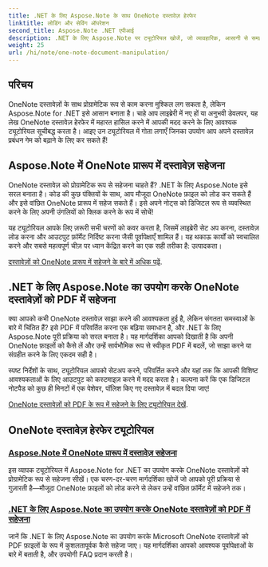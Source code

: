 ```yaml
---
title: .NET के लिए Aspose.Note के साथ OneNote दस्तावेज़ हेरफेर
linktitle: लोडिंग और सेविंग ऑपरेशन
second_title: Aspose.Note .NET एपीआई
description: .NET के लिए Aspose.Note पर ट्यूटोरियल खोजें, जो व्यावहारिक, आसानी से समझने योग्य उदाहरणों और FAQ के साथ OneNote दस्तावेज़ों को बनाने, सहेजने और परिवर्तित करने पर ध्यान केंद्रित करते हैं।
weight: 25
url: /hi/note/one-note-document-manipulation/
---
```

## परिचय

OneNote दस्तावेज़ों के साथ प्रोग्रामेटिक रूप से काम करना मुश्किल लग सकता है, लेकिन Aspose.Note for .NET इसे आसान बनाता है। चाहे आप लाइब्रेरी में नए हों या अनुभवी डेवलपर, यह लेख OneNote दस्तावेज़ हेरफेर में महारत हासिल करने में आपकी मदद करने के लिए आवश्यक ट्यूटोरियल सूचीबद्ध करता है। आइए उन ट्यूटोरियल में गोता लगाएँ जिनका उपयोग आप अपने दस्तावेज़ प्रबंधन गेम को बढ़ाने के लिए कर सकते हैं!

## Aspose.Note में OneNote प्रारूप में दस्तावेज़ सहेजना  

OneNote दस्तावेज़ को प्रोग्रामेटिक रूप से सहेजना चाहते हैं? .NET के लिए Aspose.Note इसे सरल बनाता है। कोड की कुछ पंक्तियों के साथ, आप मौजूदा OneNote फ़ाइल को लोड कर सकते हैं और इसे वांछित OneNote प्रारूप में सहेज सकते हैं। इसे अपने नोट्स को डिजिटल रूप से व्यवस्थित करने के लिए अपनी उंगलियों को क्लिक करने के रूप में सोचें!  

यह ट्यूटोरियल आपके लिए ज़रूरी सभी चरणों को कवर करता है, जिसमें लाइब्रेरी सेट अप करना, दस्तावेज़ लोड करना और आउटपुट फ़ॉर्मेट निर्दिष्ट करना जैसी पूर्वापेक्षाएँ शामिल हैं। यह थकाऊ कार्यों को स्वचालित करने और सबसे महत्वपूर्ण चीज़ पर ध्यान केंद्रित करने का एक सही तरीका है: उत्पादकता।  

[दस्तावेज़ों को OneNote प्रारूप में सहेजने के बारे में अधिक पढ़ें](./saving-document-to-one-note-format/).  

## .NET के लिए Aspose.Note का उपयोग करके OneNote दस्तावेज़ों को PDF में सहेजना  

क्या आपको कभी OneNote दस्तावेज़ साझा करने की आवश्यकता हुई है, लेकिन संगतता समस्याओं के बारे में चिंतित हैं? इसे PDF में परिवर्तित करना एक बढ़िया समाधान है, और .NET के लिए Aspose.Note पूरी प्रक्रिया को सरल बनाता है। यह मार्गदर्शिका आपको दिखाती है कि अपनी OneNote फ़ाइलों को कैसे लें और उन्हें सार्वभौमिक रूप से स्वीकृत PDF में बदलें, जो साझा करने या संग्रहीत करने के लिए एकदम सही है।  

स्पष्ट निर्देशों के साथ, ट्यूटोरियल आपको सेटअप करने, परिवर्तित करने और यहां तक कि आपकी विशिष्ट आवश्यकताओं के लिए आउटपुट को कस्टमाइज़ करने में मदद करता है। कल्पना करें कि एक डिजिटल नोटपैड को कुछ ही मिनटों में एक पेशेवर, पॉलिश किए गए दस्तावेज़ में बदल दिया जाए!  

[OneNote दस्तावेज़ों को PDF के रूप में सहेजने के लिए ट्यूटोरियल देखें](./saving-one-note-document-pdf/).  

## OneNote दस्तावेज़ हेरफेर ट्यूटोरियल
### [Aspose.Note में OneNote प्रारूप में दस्तावेज़ सहेजना](./saving-document-to-one-note-format/)
इस व्यापक ट्यूटोरियल में Aspose.Note for .NET का उपयोग करके OneNote दस्तावेज़ों को प्रोग्रामेटिक रूप से सहेजना सीखें। एक चरण-दर-चरण मार्गदर्शिका खोजें जो आपको पूरी प्रक्रिया से गुज़ारती है—मौजूदा OneNote फ़ाइलों को लोड करने से लेकर उन्हें वांछित फ़ॉर्मेट में सहेजने तक।
### [.NET के लिए Aspose.Note का उपयोग करके OneNote दस्तावेज़ों को PDF में सहेजना](./saving-one-note-document-pdf/)
जानें कि .NET के लिए Aspose.Note का उपयोग करके Microsoft OneNote दस्तावेज़ों को PDF फ़ाइलों के रूप में कुशलतापूर्वक कैसे सहेजा जाए। यह मार्गदर्शिका आपको आवश्यक पूर्वापेक्षाओं के बारे में बताती है, और उपयोगी FAQ प्रदान करती है।